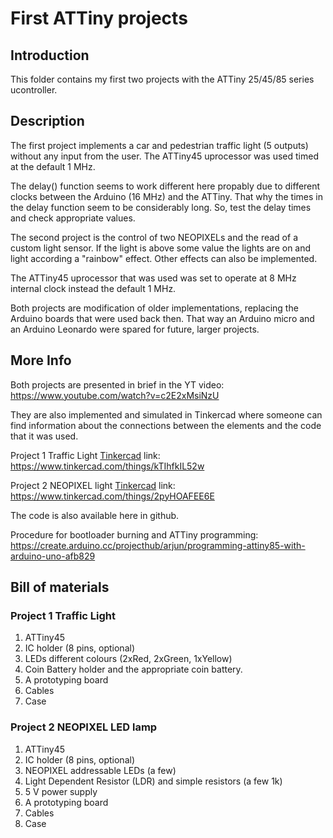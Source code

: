 # First ATTiny projects

## Introduction

This folder contains my first two projects with the ATTiny 25/45/85 series ucontroller.

## Description

The first project implements a car and pedestrian traffic light (5 outputs) without any input from the user. The ATTiny45 uprocessor was used timed at the default 1 MHz. 

The delay() function seems to work different here propably due to different clocks between the Arduino (16 MHz) and the ATTiny. That why the times in the delay function seem to be considerably long. So, test the delay times and check appropriate values. 

The second project is the control of two NEOPIXELs and the read of a custom light sensor. If the light is above some value the lights are on and light according a "rainbow" effect. Other effects can also be implemented. 

The ATTiny45 uprocessor that was used was set to operate at 8 MHz internal clock instead the default 1 MHz.

Both projects are modification of older implementations, replacing the Arduino boards that were used back then. That way an Arduino micro and an Arduino Leonardo were spared for future, larger projects. 


## More Info

Both projects are presented in brief in the YT video: https://www.youtube.com/watch?v=c2E2xMsiNzU

They are also  implemented and simulated in Tinkercad where someone can find information about the connections between the elements and the code that it was used. 

Project 1 Traffic Light [Tinkercad](https://www.tinkercad.com/) link: https://www.tinkercad.com/things/kTIhfkIL52w 

Project 2 NEOPIXEL light [Tinkercad](https://www.tinkercad.com/) link: https://www.tinkercad.com/things/2pyHOAFEE6E 

The code is also available here in github.

Procedure for bootloader burning and ATTiny programming: https://create.arduino.cc/projecthub/arjun/programming-attiny85-with-arduino-uno-afb829


## Bill of materials

### Project 1 Traffic Light

1. ATTiny45
2. IC holder (8 pins, optional)
3. LEDs different colours (2xRed, 2xGreen, 1xYellow)
4. Coin Battery holder and the appropriate coin battery. 
5. A prototyping board
6. Cables
7. Case

### Project 2 NEOPIXEL LED lamp

1. ATTiny45
2. IC holder (8 pins, optional)
3. NEOPIXEL addressable LEDs (a few)
4. Light Dependent Resistor (LDR) and simple resistors (a few 1k)
5. 5 V power supply
6. A prototyping board
7. Cables
8. Case
